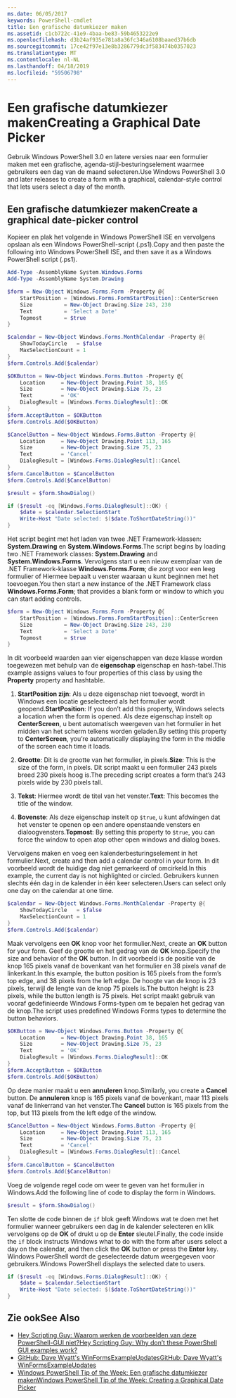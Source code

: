 ```yaml
---
ms.date: 06/05/2017
keywords: PowerShell-cmdlet
title: Een grafische datumkiezer maken
ms.assetid: c1cb722c-41e9-4baa-be83-59b4653222e9
ms.openlocfilehash: d3b24af935e781a8a36fc346a6108baaed37b6db
ms.sourcegitcommit: 17ce42f97e13e8b3286779dc3f583474b0357023
ms.translationtype: MT
ms.contentlocale: nl-NL
ms.lasthandoff: 04/18/2019
ms.locfileid: "59506798"
---
```

# <a name="creating-a-graphical-date-picker"></a><span data-ttu-id="a3175-103">Een grafische datumkiezer maken</span><span class="sxs-lookup"><span data-stu-id="a3175-103">Creating a Graphical Date Picker</span></span>

<span data-ttu-id="a3175-104">Gebruik Windows PowerShell 3.0 en latere versies naar een formulier maken met een grafische, agenda-stijl-besturingselement waarmee gebruikers een dag van de maand selecteren.</span><span class="sxs-lookup"><span data-stu-id="a3175-104">Use Windows PowerShell 3.0 and later releases to create a form with a graphical, calendar-style control that lets users select a day of the month.</span></span>

## <a name="create-a-graphical-date-picker-control"></a><span data-ttu-id="a3175-105">Een grafische datumkiezer maken</span><span class="sxs-lookup"><span data-stu-id="a3175-105">Create a graphical date-picker control</span></span>

<span data-ttu-id="a3175-106">Kopieer en plak het volgende in Windows PowerShell ISE en vervolgens opslaan als een Windows PowerShell-script (.ps1).</span><span class="sxs-lookup"><span data-stu-id="a3175-106">Copy and then paste the following into Windows PowerShell ISE, and then save it as a Windows PowerShell script (.ps1).</span></span>

```powershell
Add-Type -AssemblyName System.Windows.Forms
Add-Type -AssemblyName System.Drawing

$form = New-Object Windows.Forms.Form -Property @{
    StartPosition = [Windows.Forms.FormStartPosition]::CenterScreen
    Size          = New-Object Drawing.Size 243, 230
    Text          = 'Select a Date'
    Topmost       = $true
}

$calendar = New-Object Windows.Forms.MonthCalendar -Property @{
    ShowTodayCircle   = $false
    MaxSelectionCount = 1
}
$form.Controls.Add($calendar)

$OKButton = New-Object Windows.Forms.Button -Property @{
    Location     = New-Object Drawing.Point 38, 165
    Size         = New-Object Drawing.Size 75, 23
    Text         = 'OK'
    DialogResult = [Windows.Forms.DialogResult]::OK
}
$form.AcceptButton = $OKButton
$form.Controls.Add($OKButton)

$CancelButton = New-Object Windows.Forms.Button -Property @{
    Location     = New-Object Drawing.Point 113, 165
    Size         = New-Object Drawing.Size 75, 23
    Text         = 'Cancel'
    DialogResult = [Windows.Forms.DialogResult]::Cancel
}
$form.CancelButton = $CancelButton
$form.Controls.Add($CancelButton)

$result = $form.ShowDialog()

if ($result -eq [Windows.Forms.DialogResult]::OK) {
    $date = $calendar.SelectionStart
    Write-Host "Date selected: $($date.ToShortDateString())"
}
```

<span data-ttu-id="a3175-107">Het script begint met het laden van twee .NET Framework-klassen: **System.Drawing** en **System.Windows.Forms**.</span><span class="sxs-lookup"><span data-stu-id="a3175-107">The script begins by loading two .NET Framework classes: **System.Drawing** and **System.Windows.Forms**.</span></span>
<span data-ttu-id="a3175-108">Vervolgens start u een nieuw exemplaar van de .NET Framework-klasse **Windows.Forms.Form**; die zorgt voor een leeg formulier of Hiermee bepaalt u venster waaraan u kunt beginnen met het toevoegen.</span><span class="sxs-lookup"><span data-stu-id="a3175-108">You then start a new instance of the .NET Framework class **Windows.Forms.Form**; that provides a blank form or window to which you can start adding controls.</span></span>

```powershell
$form = New-Object Windows.Forms.Form -Property @{
    StartPosition = [Windows.Forms.FormStartPosition]::CenterScreen
    Size          = New-Object Drawing.Size 243, 230
    Text          = 'Select a Date'
    Topmost       = $true
}
```

<span data-ttu-id="a3175-109">In dit voorbeeld waarden aan vier eigenschappen van deze klasse worden toegewezen met behulp van de **eigenschap** eigenschap en hash-tabel.</span><span class="sxs-lookup"><span data-stu-id="a3175-109">This example assigns values to four properties of this class by using the **Property** property and hashtable.</span></span>

1. <span data-ttu-id="a3175-110">**StartPosition zijn**: Als u deze eigenschap niet toevoegt, wordt in Windows een locatie geselecteerd als het formulier wordt geopend.</span><span class="sxs-lookup"><span data-stu-id="a3175-110">**StartPosition**: If you don’t add this property, Windows selects a location when the form is opened.</span></span>
   <span data-ttu-id="a3175-111">Als deze eigenschap instelt op **CenterScreen**, u bent automatisch weergeven van het formulier in het midden van het scherm telkens worden geladen.</span><span class="sxs-lookup"><span data-stu-id="a3175-111">By setting this property to **CenterScreen**, you’re automatically displaying the form in the middle of the screen each time it loads.</span></span>

2. <span data-ttu-id="a3175-112">**Grootte**: Dit is de grootte van het formulier, in pixels.</span><span class="sxs-lookup"><span data-stu-id="a3175-112">**Size**: This is the size of the form, in pixels.</span></span>
   <span data-ttu-id="a3175-113">Dit script maakt u een formulier 243 pixels breed 230 pixels hoog is.</span><span class="sxs-lookup"><span data-stu-id="a3175-113">The preceding script creates a form that’s 243 pixels wide by 230 pixels tall.</span></span>

3. <span data-ttu-id="a3175-114">**Tekst**: Hiermee wordt de titel van het venster.</span><span class="sxs-lookup"><span data-stu-id="a3175-114">**Text**: This becomes the title of the window.</span></span>

4. <span data-ttu-id="a3175-115">**Bovenste**: Als deze eigenschap instelt op `$true`, u kunt afdwingen dat het venster te openen op een andere openstaande vensters en dialoogvensters.</span><span class="sxs-lookup"><span data-stu-id="a3175-115">**Topmost**: By setting this property to `$true`, you can force the window to open atop other open windows and dialog boxes.</span></span>

<span data-ttu-id="a3175-116">Vervolgens maken en voeg een kalenderbesturingselement in het formulier.</span><span class="sxs-lookup"><span data-stu-id="a3175-116">Next, create and then add a calendar control in your form.</span></span>
<span data-ttu-id="a3175-117">In dit voorbeeld wordt de huidige dag niet gemarkeerd of omcirkeld.</span><span class="sxs-lookup"><span data-stu-id="a3175-117">In this example, the current day is not highlighted or circled.</span></span>
<span data-ttu-id="a3175-118">Gebruikers kunnen slechts één dag in de kalender in één keer selecteren.</span><span class="sxs-lookup"><span data-stu-id="a3175-118">Users can select only one day on the calendar at one time.</span></span>

```powershell
$calendar = New-Object Windows.Forms.MonthCalendar -Property @{
    ShowTodayCircle   = $false
    MaxSelectionCount = 1
}
$form.Controls.Add($calendar)
```

<span data-ttu-id="a3175-119">Maak vervolgens een **OK** knop voor het formulier.</span><span class="sxs-lookup"><span data-stu-id="a3175-119">Next, create an **OK** button for your form.</span></span>
<span data-ttu-id="a3175-120">Geef de grootte en het gedrag van de **OK** knop.</span><span class="sxs-lookup"><span data-stu-id="a3175-120">Specify the size and behavior of the **OK** button.</span></span>
<span data-ttu-id="a3175-121">In dit voorbeeld is de positie van de knop 165 pixels vanaf de bovenkant van het formulier en 38 pixels vanaf de linkerkant.</span><span class="sxs-lookup"><span data-stu-id="a3175-121">In this example, the button position is 165 pixels from the form’s top edge, and 38 pixels from the left edge.</span></span>
<span data-ttu-id="a3175-122">De hoogte van de knop is 23 pixels, terwijl de lengte van de knop 75 pixels is.</span><span class="sxs-lookup"><span data-stu-id="a3175-122">The button height is 23 pixels, while the button length is 75 pixels.</span></span>
<span data-ttu-id="a3175-123">Het script maakt gebruik van vooraf gedefinieerde Windows Forms-typen om te bepalen het gedrag van de knop.</span><span class="sxs-lookup"><span data-stu-id="a3175-123">The script uses predefined Windows Forms types to determine the button behaviors.</span></span>

```powershell
$OKButton = New-Object Windows.Forms.Button -Property @{
    Location     = New-Object Drawing.Point 38, 165
    Size         = New-Object Drawing.Size 75, 23
    Text         = 'OK'
    DialogResult = [Windows.Forms.DialogResult]::OK
}
$form.AcceptButton = $OKButton
$form.Controls.Add($OKButton)
```

<span data-ttu-id="a3175-124">Op deze manier maakt u een **annuleren** knop.</span><span class="sxs-lookup"><span data-stu-id="a3175-124">Similarly, you create a **Cancel** button.</span></span>
<span data-ttu-id="a3175-125">De **annuleren** knop is 165 pixels vanaf de bovenkant, maar 113 pixels vanaf de linkerrand van het venster.</span><span class="sxs-lookup"><span data-stu-id="a3175-125">The **Cancel** button is 165 pixels from the top, but 113 pixels from the left edge of the window.</span></span>

```powershell
$CancelButton = New-Object Windows.Forms.Button -Property @{
    Location     = New-Object Drawing.Point 113, 165
    Size         = New-Object Drawing.Size 75, 23
    Text         = 'Cancel'
    DialogResult = [Windows.Forms.DialogResult]::Cancel
}
$form.CancelButton = $CancelButton
$form.Controls.Add($CancelButton)
```

<span data-ttu-id="a3175-126">Voeg de volgende regel code om weer te geven van het formulier in Windows.</span><span class="sxs-lookup"><span data-stu-id="a3175-126">Add the following line of code to display the form in Windows.</span></span>

```powershell
$result = $form.ShowDialog()
```

<span data-ttu-id="a3175-127">Ten slotte de code binnen de `if` blok geeft Windows wat te doen met het formulier wanneer gebruikers een dag in de kalender selecteren en klik vervolgens op de **OK** of drukt u op de **Enter** sleutel.</span><span class="sxs-lookup"><span data-stu-id="a3175-127">Finally, the code inside the `if` block instructs Windows what to do with the form after users select a day on the calendar, and then click the **OK** button or press the **Enter** key.</span></span>
<span data-ttu-id="a3175-128">Windows PowerShell wordt de geselecteerde datum weergegeven voor gebruikers.</span><span class="sxs-lookup"><span data-stu-id="a3175-128">Windows PowerShell displays the selected date to users.</span></span>

```powershell
if ($result -eq [Windows.Forms.DialogResult]::OK) {
    $date = $calendar.SelectionStart
    Write-Host "Date selected: $($date.ToShortDateString())"
}
```

## <a name="see-also"></a><span data-ttu-id="a3175-129">Zie ook</span><span class="sxs-lookup"><span data-stu-id="a3175-129">See Also</span></span>

- [<span data-ttu-id="a3175-130">Hey Scripting Guy:  Waarom werken de voorbeelden van deze PowerShell-GUI niet?</span><span class="sxs-lookup"><span data-stu-id="a3175-130">Hey Scripting Guy:  Why don’t these PowerShell GUI examples work?</span></span>](https://go.microsoft.com/fwlink/?LinkId=506644)
- [<span data-ttu-id="a3175-131">GitHub: Dave Wyatt's WinFormsExampleUpdates</span><span class="sxs-lookup"><span data-stu-id="a3175-131">GitHub: Dave Wyatt's WinFormsExampleUpdates</span></span>](https://github.com/dlwyatt/WinFormsExampleUpdates)
- [<span data-ttu-id="a3175-132">Windows PowerShell Tip of the Week:  Een grafische datumkiezer maken</span><span class="sxs-lookup"><span data-stu-id="a3175-132">Windows PowerShell Tip of the Week:  Creating a Graphical Date Picker</span></span>](https://technet.microsoft.com/library/ff730942.aspx)